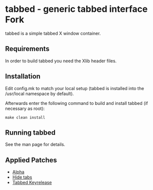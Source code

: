 # tabbed - generic tabbed interface Fork

tabbed is a simple tabbed X window container.

## Requirements

In order to build tabbed you need the Xlib header files.

## Installation

Edit config.mk to match your local setup (tabbed is installed into
the /usr/local namespace by default).

Afterwards enter the following command to build and install tabbed
(if necessary as root):

    make clean install

## Running tabbed

See the man page for details.

## Applied Patches

- [Alpha](https://tools.suckless.org/tabbed/patches/alpha/alpha.diff)
- [Hide tabs](https://tools.suckless.org/tabbed/patches/hidetabs/tabbed-hidetabs-20191216-b5f9ec6.diff)
- [Tabbed Keyrelease](https://tools.suckless.org/tabbed/patches/keyrelease/tabbed-keyrelease-20191216-b5f9ec6.diff)
